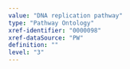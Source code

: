 ```yaml
---
value: "DNA replication pathway"
type: "Pathway Ontology"
xref-identifier: "0000098"
xref-dataSource: "PW"
definition: ""
level: "3"
---
```

